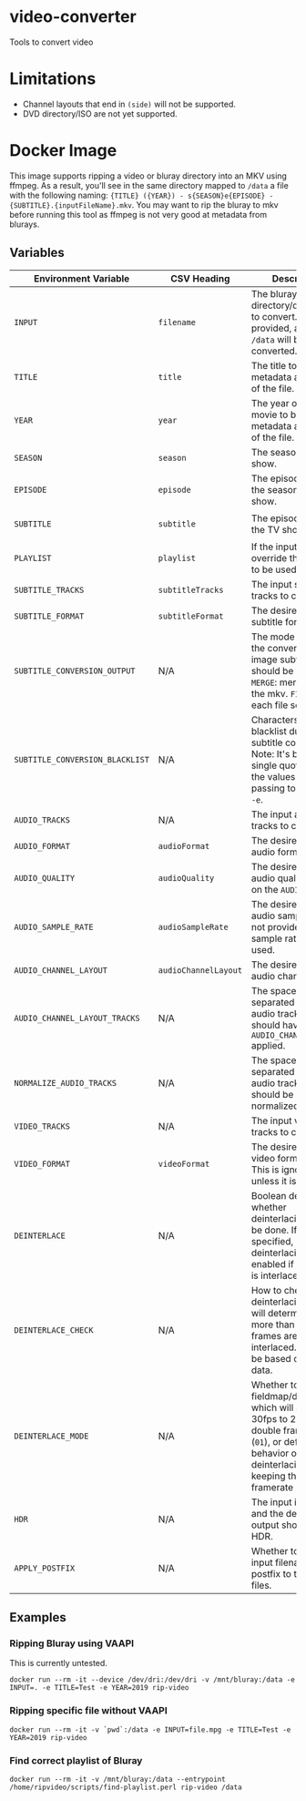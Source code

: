 # video-converter
Tools to convert video

# Limitations
- Channel layouts that end in `(side)` will not be supported.
- DVD directory/ISO are not yet supported.

# Docker Image
This image supports ripping a video or bluray directory into an MKV using ffmpeg. As a result, 
you'll see in the same directory mapped to `/data` a file with the following naming:
`{TITLE} ({YEAR}) - s{SEASON}e{EPISODE} - {SUBTITLE}.{inputFileName}.mkv`. 
You may want to rip the bluray to mkv before running this tool as ffmpeg is not very good at metadata 
from blurays.

## Variables
Environment Variable | CSV Heading | Description | Required | Default | Example
--- | --- | --- | --- | --- | ---
`INPUT` | `filename`| The bluray directory/drive or file to convert. If not provided, all files in `/data` will be converted. | No | | `title_00.mkv`
`TITLE` | `title`| The title to be used in metadata and naming of the file. | Yes | | `Cool Movie`
`YEAR` | `year` | The year of the movie to be used in metadata and naming of the file. | No | | `2019`
`SEASON` | `season` | The season of the TV show. | No | | `01`
`EPISODE` | `episode` | The episode within the season of the TV show. | No | | `01`
`SUBTITLE` | `subtitle` | The episode title of the TV show. | No | | `The One Where They Dance`
`PLAYLIST` | `playlist` | If the input is bluray, override the playlist to be used. | No | | `183`
`SUBTITLE_TRACKS` | `subtitleTracks` | The input subtitle tracks to convert. | No | `*` | `1`
`SUBTITLE_FORMAT` | `subtitleFormat` | The desired output subtitle format. | No | `ass` | `copy`
`SUBTITLE_CONVERSION_OUTPUT` | N/A | The mode for which the conversion of image subtitles to srt should be stored. `MERGE`: merge it with the mkv. `FILE`: keep each file separate. | No | `MERGE` | `FILE`
`SUBTITLE_CONVERSION_BLACKLIST` | N/A | Characters to blacklist during subtitle conversion. Note: It's best to use single quote around the values when passing to docker as `-e`. | No | ``\|~/`_`` | `\|`
`AUDIO_TRACKS` | N/A | The input audio tracks to convert. | No | `*` | `1`
`AUDIO_FORMAT` | `audioFormat` | The desired output audio format. | No | `aac` | `eac3`
`AUDIO_QUALITY` | `audioQuality` | The desired output audio quality based on the `AUDIO_FORMAT`. | No | `2` | `560`
`AUDIO_SAMPLE_RATE` | `audioSampleRate` | The desired output audio sample rate. If not provided, input sample rate will be used. | No | | `48000`
`AUDIO_CHANNEL_LAYOUT` | `audioChannelLayout` | The desired output audio channel layout. | No | ` ` | `7.1`
`AUDIO_CHANNEL_LAYOUT_TRACKS` | N/A | The space-separated list of input audio tracks that should have the `AUDIO_CHANNEL_LAYOUT` applied. | No | `*` | `1`
`NORMALIZE_AUDIO_TRACKS` | N/A | The space-separated list of input audio tracks that should be normalized. | No | | `1 2`
`VIDEO_TRACKS` | N/A | The input video tracks to convert. | No | `*` | `0`
`VIDEO_FORMAT` | `videoFormat` | The desired output video format to use. This is ignored unless it is `copy`. | No | `nocopy` | `copy`
`DEINTERLACE` | N/A | Boolean determining whether deinterlacing should be done. If not specified, deinterlacing will be enabled if the source is interlaced. | No |  | `true`
`DEINTERLACE_CHECK` | N/A | How to check for deinterlacing. `idet` will determine wether more than 1% of frames are interlaced. `probe` will be based on video data. | No | `probe` | `idet`
`DEINTERLACE_MODE` | N/A | Whether to use fieldmap/decimate which will allow 30fps to 24fps(`00`), double framerate (`01`), or default behavior of deinterlacing while keeping the same framerate (`02`). | No | `02` | `00`
`HDR` | N/A | The input is in HDR and the desired output should also be HDR. | No | `false` | `true`
`APPLY_POSTFIX` | N/A | Whether to apply the input filename as a postfix to the output files. | No | `true` | `false` 

## Examples

### Ripping Bluray using VAAPI
This is currently untested.
```
docker run --rm -it --device /dev/dri:/dev/dri -v /mnt/bluray:/data -e INPUT=. -e TITLE=Test -e YEAR=2019 rip-video
```

### Ripping specific file without VAAPI
```
docker run --rm -it -v `pwd`:/data -e INPUT=file.mpg -e TITLE=Test -e YEAR=2019 rip-video

```

### Find correct playlist of Bluray
```
docker run --rm -it -v /mnt/bluray:/data --entrypoint /home/ripvideo/scripts/find-playlist.perl rip-video /data
```

